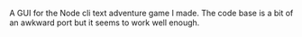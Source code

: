 A GUI for the Node cli text adventure game I made. The code base is a bit of an
awkward port but it seems to work well enough.

